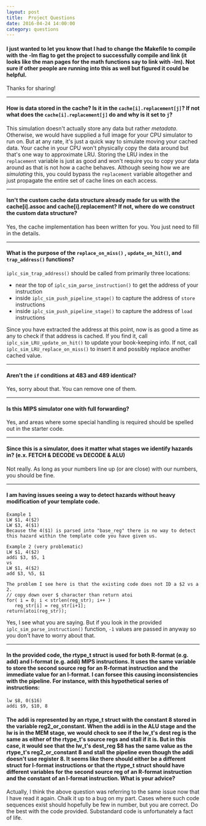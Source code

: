 ```yaml
---
layout: post
title:  Project Questions
date: 2016-04-24 14:00:00
category: questions
---
```


<a id="Q1"></a>

#### I just wanted to let you know that I had to change the Makefile to compile with the -lm flag to get the project to successfully compile and link (it looks like the man pages for the math functions say to link with -lm).  Not sure if other people are running into this as well but figured it could be helpful.

Thanks for sharing!

---------------------------------------

<a id="Q2"></a>

#### How is data stored in the cache? Is it in the `cache[i].replacement[j]`? If not what does the `cache[i].replacement[j]` do and why is it set to `j`?

This simulation doesn't actually store any data but rather *metadata*.
Otherwise, we would have supplied a full image for your CPU simulator to run on.
But at any rate, it's just a quick way to simulate moving your cached data.
Your cache in your CPU won't physically copy the data around but that's one way to approximate LRU.
Storing the LRU index in the `replacement` variable is just as good and won't require you to copy your data around as that is not how a cache behaves.
Although seeing how we are *simulating* this, you could bypass the `replacement` variable altogether and just propagate the entire set of cache lines on each access.

---------------------------------------

<a id="Q3"></a>

#### Isn't the custom cache data structure already made for us with the cache[i].assoc and cache[i].replacement? If not, where do we construct the custom data structure?

Yes, the cache implementation has been written for you.
You just need to fill in the details.

---------------------------------------

<a id="Q4"></a>

#### What is the purpose of the `replace_on_miss()` , `update_on_hit()`, and `trap_address()` functions?

`iplc_sim_trap_address()` should be called from primarily three locations:

* near the top of `iplc_sim_parse_instruction()` to get the address of your instruction
* inside `iplc_sim_push_pipeline_stage()` to capture the address of `store` instructions
* inside `iplc_sim_push_pipeline_stage()` to capture the address of `load` instructions

Since you have extracted the address at this point, now is as good a time as any to check if that address is cached.
If you find it, call `iplc_sim_LRU_update_on_hit()` to update your book-keeping info.
If not, call `iplc_sim_LRU_replace_on_miss()` to insert it and possibly replace another cached value.

---------------------------------------

<a id="Q5"></a>

#### Aren't the `if` conditions at 483 and 489 identical?

Yes, sorry about that.  You can remove one of them.

---------------------------------------

<a id="Q6"></a>

#### Is this MIPS simulator one with full forwarding?

Yes, and areas where some special handling is required should be spelled out in the starter code.

---------------------------------------

<a id="Q7"></a>

#### Since this is a simulator, does it matter what stages we identify hazards in? (e.x. FETCH & DECODE vs DECODE & ALU)

Not really.  As long as your numbers line up (or are close) with our numbers, you should be fine.

---------------------------------------

<a id="Q8"></a>

#### I am having issues seeing a way to detect hazards without heavy modification of your template code.
```
Example 1
LW $1, 4($2)
LW $3, 4($1)
Because the 4($1) is parsed into "base_reg" there is no way to detect this hazard within the template code you have given us. 

Example 2 (very problematic)
LW $1, 4($2)
addi $3, $5, 1
vs 
LW $1, 4($2)
add $3, %5, $1

The problem I see here is that the existing code does not ID a $2 vs a 2.
// copy down over $ character than return atoi
for( i = 0; i < strlen(reg_str); i++ )
   reg_str[i] = reg_str[i+1];
return(atoi(reg_str));
```
Yes, I see what you are saying.  But if you look in the provided `iplc_sim_parse_instruction()` function, `-1` values are passed in anyway so you don't have to worry about that.

---------------------------------------

<a id="Q9"></a>

#### In the provided code, the rtype_t struct is used for both R-format (e.g. add) and I-format (e.g. addi) MIPS instructions. It uses the same variable to store the second source reg for an R-format instruction and the immediate value for an I-format. I can forsee this causing inconsistencies with the pipeline. For instance, with this hypothetical series of instructions:
```
lw $8, 0($16)
addi $9, $10, 8
```

#### The addi is represented by an rtype_t struct with the constant 8 stored in the variable reg2_or_constant. When the addi is in the ALU stage and the lw is in the MEM stage, we would check to see if the lw_t's dest reg is the same as either of the rtype_t's source regs and stall if it is. But in this case, it would see that the lw_t's dest_reg $8 has the same value as the rtype_t's reg2_or_constant 8 and stall the pipeline even though the addi doesn't use register 8. It seems like there should either be a different struct for I-format instructions or that the rtype_t struct should have different variables for the second source reg of an R-format instruction and the constant of an I-format instruction. What is your advice?


Actually, I think the above question was referring to the same issue now that I have read it again.
Chalk it up to a bug on my part.
Cases where such code sequences exist should hopefully be few in number, but you are correct.
Do the best with the code provided.
Substandard code is unfortunately a fact of life.
